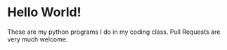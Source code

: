 # Hello World!

These are my python programs I do in my coding class. Pull Requests are very much welcome.
